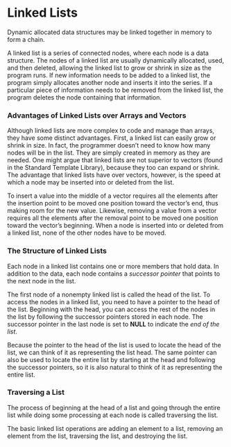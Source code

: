 # __Linked Lists__
Dynamic allocated data structures may be linked together in memory
to form a chain.

A linked list is a series of connected nodes, where each node is a data structure. The nodes of
a linked list are usually dynamically allocated, used, and then deleted, allowing the linked list
to grow or shrink in size as the program runs. If new information needs to be added to a
linked list, the program simply allocates another node and inserts it into the series. If a
particular piece of information needs to be removed from the linked list, the program deletes
the node containing that information.

### Advantages of __Linked Lists__ over Arrays and Vectors
Although linked lists are more complex to code and manage than arrays, they have
some distinct advantages. First, a linked list can easily grow or shrink in size. In fact,
the programmer doesn’t need to know how many nodes will be in the list. They are simply
created in memory as they are needed.
One might argue that linked lists are not superior to vectors (found in the Standard Template
Library), because they too can expand or shrink. The advantage that linked lists have over
vectors, however, is the speed at which a node may be inserted into or deleted from the list.

To insert a value into the middle of a vector requires all the elements after the insertion point
to be moved one position toward the vector’s end, thus making room for the new value.
Likewise, removing a value from a vector requires all the elements after the removal point to
be moved one position toward the vector’s beginning. When a node is inserted into or deleted
from a linked list, none of the other nodes have to be moved.

### The Structure of Linked Lists
Each node in a linked list contains one or more members that hold data.
In addition to the data, each node contains a _successor pointer_ that points to the next node in the list.

The first node of a nonempty linked list is called the head of the list. To access the nodes in a
linked list, you need to have a pointer to the head of the list. Beginning with the head, you
can access the rest of the nodes in the list by following the successor pointers stored in each
node. The successor pointer in the last node is set to __NULL__ to indicate the _end of the list_.

Because the pointer to the head of the list is used to locate the head of the list, we can think of
it as representing the list head. The same pointer can also be used to locate the entire list by
starting at the head and following the successor pointers, so it is also natural to think of it as
representing the entire list.

### Traversing a List
The process of beginning at the head of a list and going through the entire list while doing
some processing at each node is called traversing the list.

The basic linked list operations are adding an element to a list, removing an
element from the list, traversing the list, and destroying the list.

